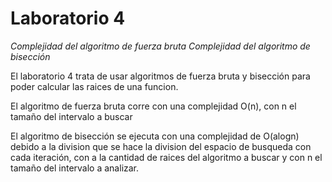 # Laboratorio 4

*Complejidad del algoritmo de fuerza bruta*
*Complejidad del algoritmo de bisección*

El laboratorio 4 trata de usar algoritmos de fuerza bruta y bisección para poder calcular las raices de una funcion. 

El algoritmo de fuerza bruta corre con una complejidad O(n), con n el tamaño del intervalo a buscar

El algoritmo de bisección se ejecuta con una complejidad de O(alogn) debido a la division que se hace la division del espacio de busqueda con cada iteración, con a la cantidad de raices del algoritmo a buscar y con n el tamaño del intervalo a analizar.
